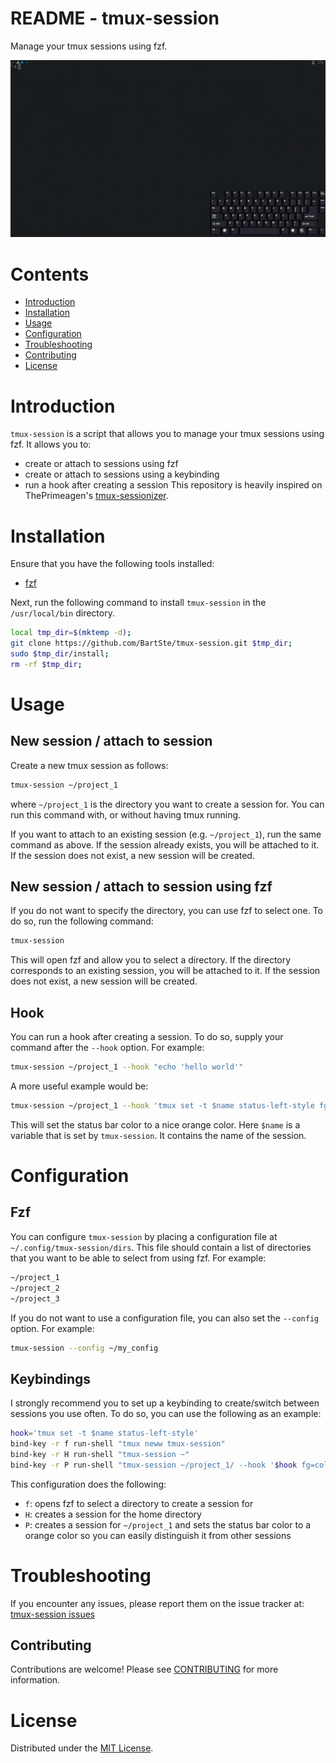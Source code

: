 # README - tmux-session
Manage your tmux sessions using fzf.

![Demo](./demo.gif)

# Contents
- [Introduction](#introduction)
- [Installation](#installation)
- [Usage](#usage)
- [Configuration](#configuration)
- [Troubleshooting](#troubleshooting)
- [Contributing](#contributing)
- [License](#license)

# Introduction
`tmux-session` is a script that allows you to manage your tmux sessions using
fzf. It allows you to: 
- create or attach to sessions using fzf
- create or attach to sessions using a keybinding
- run a hook after creating a session
This repository is heavily inspired on ThePrimeagen's [tmux-sessionizer](https://github.com/ThePrimeagen/.dotfiles/blob/master/bin/.local/scripts/tmux-sessionizer).

# Installation
Ensure that you have the following tools installed:
- [fzf](www.github.com/junegunn/fzf)

Next, run the following command to install `tmux-session` in the 
`/usr/local/bin` directory.
```bash
local tmp_dir=$(mktemp -d);
git clone https://github.com/BartSte/tmux-session.git $tmp_dir;
sudo $tmp_dir/install;
rm -rf $tmp_dir;
```
# Usage

## New session / attach to session
Create a new tmux session as follows:
```bash
tmux-session ~/project_1
```
where `~/project_1` is the directory you want to create a session for. You can
run this command with, or without having tmux running.

If you want to attach to an existing session (e.g. `~/project_1`), run the same
command as above. If the session already exists, you will be attached to it. If
the session does not exist, a new session will be created.

## New session / attach to session using fzf
If you do not want to specify the directory, you can use fzf to select one. To
do so, run the following command:
```bash
tmux-session
```
This will open fzf and allow you to select a directory. If the directory    
corresponds to an existing session, you will be attached to it. If the session
does not exist, a new session will be created.

## Hook
You can run a hook after creating a session. To do so, supply your command 
after the `--hook` option. For example:
```bash
tmux-session ~/project_1 --hook "echo 'hello world'"
```
A more useful example would be:
```bash
tmux-session ~/project_1 --hook 'tmux set -t $name status-left-style fg=color220'
```
This will set the status bar color to a nice orange color. Here `$name` is a
variable that is set by `tmux-session`. It contains the name of the session.

# Configuration

## Fzf
You can configure `tmux-session` by placing a configuration file at 
`~/.config/tmux-session/dirs`. This file should contain a list of directories
that you want to be able to select from using fzf. For example:
```bash
~/project_1
~/project_2
~/project_3
```
If you do not want to use a configuration file, you can also set the
`--config` option. For example:
```bash
tmux-session --config ~/my_config
```

## Keybindings
I strongly recommend you to set up a keybinding to create/switch between
sessions you use often. To do so, you can use the following as an example:
```bash
hook='tmux set -t $name status-left-style'
bind-key -r f run-shell "tmux neww tmux-session"
bind-key -r H run-shell "tmux-session ~" 
bind-key -r P run-shell "tmux-session ~/project_1/ --hook '$hook fg=colour200'"
```
This configuration does the following:
- `f`: opens fzf to select a directory to create a session for
- `H`: creates a session for the home directory
- `P`: creates a session for `~/project_1` and sets the status bar color to a
  orange color so you can easily distinguish it from other sessions

# Troubleshooting
If you encounter any issues, please report them on the issue tracker at:
[tmux-session issues](https://github.com/BartSte/tmux-session/issues)

## Contributing
Contributions are welcome! Please see [CONTRIBUTING](./CONTRIBUTING.md) for
more information.

# License
Distributed under the [MIT License](./LICENCE).
